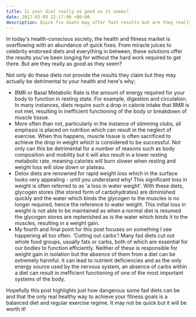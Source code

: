 ```yaml
---
title: Is your diet really as good as it seems?
date: 2017-03-09 22:17:00 +00:00
description: Quick fix diets may offer fast results but are they really good for you? Find out more.
---
```


In today's health-conscious society, the health and fitness market is overflowing with an abundance of quick fixes. From miracle juices to celebrity endorsed diets and everything in between, these solutions offer the results you've been longing for without the hard work required to get there. But are they really as good as they seem?

Not only do these diets not provide the results they claim but they may actually be detrimental to your health and here's why;

* BMR or Basal Metabolic Rate is the amount of energy required for your body to function in  resting state. For example, digestion and circulation. In many instances, diets require such a drop in calorie intake that BMR is not met, resulting in inefficient functioning of the body or breakdown of muscle tissue.
* More often than not, particularly in the instance of slimming clubs, all emphasis is placed on nutrition which can result in the neglect of exercise. When this happens, muscle tissue is often sacrificed to achieve the drop in weight which is considered to be successful. Not only can this be detrimental for a number of reasons such as body composition and mobility but it will also result in a lower resting metabolic rate, meaning calories will burn slower when resting and weight loss will slow down or plateau. 
* Detox diets are renowned for rapid weight loss which in the surface looks very appealing - until you understand why! This significant loss in weight is often referred to as 'a loss in water weight'. With these diets, glycogen stores (the stored form of carbohydrates) are diminished quickly and the water which binds the glycogen to the muscles is no longer required, hence the reference to water weight. This initial loss in weight is not able to be maintained as when a normal diet is resumed the glycogen stores are replenished as is the water which binds it to the muscles, resulting in a weight gain.
* My fourth and final point for this post focuses on something I see happening all too often. 'Cutting out carbs'! Many fad diets cut out whole food groups, usually fats or carbs, both of which are essential for our bodies to function efficiently. Neither of these is responsible for weight gain in isolation but the absence of them from a diet can be extremely harmful. It can lead to nutrient deficiencies and as the only energy source used by the nervous system, an absence of carbs within a diet can result in inefficient functioning of one of the most important systems of the body.

Hopefully this post highlights just how dangerous some fad diets can be and that the only real healthy way to achieve your fitness goals is a balanced diet and regular exercise regime. It may not be quick but it will be worth it! 
